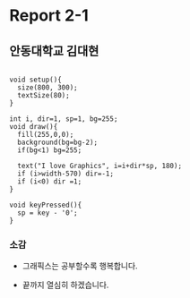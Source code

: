 # Report 2-1
## 안동대학교 김대현
```

void setup(){
  size(800, 300);
  textSize(80);
}

int i, dir=1, sp=1, bg=255;
void draw(){
  fill(255,0,0);
  background(bg=bg-2);
  if(bg<1) bg=255;
  
  text("I love Graphics", i=i+dir*sp, 180);
  if (i>width-570) dir=-1;
  if (i<0) dir =1;
}

void keyPressed(){
  sp = key - '0';
}

```
### 소감
* 그래픽스는 공부할수록 행복합니다.

* 끝까지 열심히 하겠습니다.
